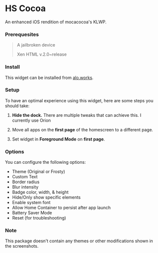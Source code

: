 # HS Cocoa

An enhanced iOS rendition of mocacocoa's KLWP.

### Prerequesites

> A jailbroken device
>
> Xen HTML v.2.0~release

### Install

This widget can be installed from [alo.works](https://alo.works).

### Setup

To have an optimal experience using this widget, here are some steps you should take:

  1. **Hide the dock.** There are multiple tweaks that can achieve this. I currently use Orion

  2. Move all apps on the **first page** of the homescreen to a different page.

  3. Set widget in **Foreground Mode** on **first page**.

### Options

You can configure the following options:

- Theme (Original or Frosty)
- Custom Text
- Border radius
- Blur intensity
- Badge color, width, & height
- Hide/Only show specific elements
- Enable system font
- Allow Home Container to persist after app launch
- Battery Saver Mode
- Reset (for troubleshooting)

### Note

This package doesn't contain any themes or other modifications shown in the screenshots.
